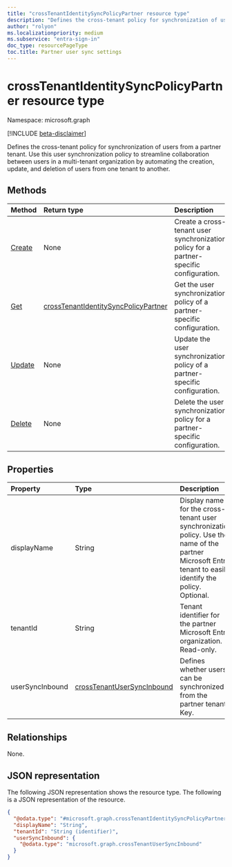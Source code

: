 ```yaml
---
title: "crossTenantIdentitySyncPolicyPartner resource type"
description: "Defines the cross-tenant policy for synchronization of users from a partner tenant."
author: "rolyon"
ms.localizationpriority: medium
ms.subservice: "entra-sign-in"
doc_type: resourcePageType
toc.title: Partner user sync settings
---
```


# crossTenantIdentitySyncPolicyPartner resource type

Namespace: microsoft.graph

[!INCLUDE [beta-disclaimer](../../includes/beta-disclaimer.md)]

Defines the cross-tenant policy for synchronization of users from a partner tenant. Use this user synchronization policy to streamline collaboration between users in a multi-tenant organization by automating the creation, update, and deletion of users from one tenant to another.

## Methods

|Method|Return type|Description|
|:---|:---|:---|
|[Create](../api/crosstenantaccesspolicyconfigurationpartner-put-identitysynchronization.md)|None|Create a cross-tenant user synchronization policy for a partner-specific configuration.|
|[Get](../api/crosstenantidentitysyncpolicypartner-get.md)|[crossTenantIdentitySyncPolicyPartner](../resources/crosstenantidentitysyncpolicypartner.md)|Get the user synchronization policy of a partner-specific configuration.|
|[Update](../api/crosstenantidentitysyncpolicypartner-update.md)|None|Update the user synchronization policy of a partner-specific configuration.|
|[Delete](../api/crosstenantidentitysyncpolicypartner-delete.md)|None|Delete the user synchronization policy for a partner-specific configuration.|

## Properties

|Property|Type|Description|
|:---|:---|:---|
|displayName|String|Display name for the cross-tenant user synchronization policy. Use the name of the partner Microsoft Entra tenant to easily identify the policy. Optional.|
|tenantId|String|Tenant identifier for the partner Microsoft Entra organization. Read-only.|
|userSyncInbound|[crossTenantUserSyncInbound](../resources/crosstenantusersyncinbound.md)|Defines whether users can be synchronized from the partner tenant. Key. |

## Relationships

None.

## JSON representation
The following JSON representation shows the resource type.
The following is a JSON representation of the resource.
<!-- {
  "blockType": "resource",
  "keyProperty": "tenantId",
  "@odata.type": "microsoft.graph.crossTenantIdentitySyncPolicyPartner",
  "openType": false
}
-->
``` json
{
  "@odata.type": "#microsoft.graph.crossTenantIdentitySyncPolicyPartner",
  "displayName": "String",
  "tenantId": "String (identifier)",
  "userSyncInbound": {
    "@odata.type": "microsoft.graph.crossTenantUserSyncInbound"
  }
}
```
